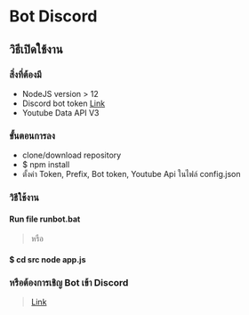 # Bot Discord
## วิธีเปิดใช้งาน
### สิ่งที่ต้องมี 
* NodeJS version > 12
* Discord bot token [Link](https://discord.com/developers/applications)
* Youtube Data API V3 

### ขั้นตอนการลง
* clone/download repository 
* $ npm install 
* ตั้งค่า Token, Prefix, Bot token, Youtube Api ในไฟล์ config.json 

### วิธีใช้งาน
#### Run file runbot.bat
> หรือ
#### $ cd src node app.js

### หรือต้องการเชิญ Bot เข้า Discord 
> [Link](https://discord.com/oauth2/authorize?client_id=718169475777822841&scope=bot&permissions=8)
